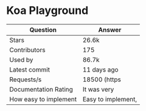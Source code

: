 # Koa Playground
| Question | Answer|
| ------------- | ------------- |
|Stars| 26.6k|
|Contributors| 175|
|Used by| 86.7k|
|Latest commit| 11 days ago|
|Requests/s| 18500 (https|//medium.com/skyshidigital/painless-benchmarking-nodejs-framework-838b4b83aac4)
|Documentation Rating| It was very |complete, we found everything pretty |quickly.
|How easy to implement| Easy to implement, |but the not having a `send` method is |really confusing. Also if you use `await` |your request will hang for however long |the async operations takes